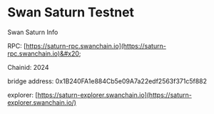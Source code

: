 # Swan Saturn Testnet

Swan Saturn Info

RPC: [https://saturn-rpc.swanchain.io](https://saturn-rpc.swanchain.io)&#x20;

Chainid: 2024

bridge address:  0x1B240FA1e884Cb5e09A7a22edf2563f371c5f882

explorer: [https://saturn-explorer.swanchain.io](https://saturn-explorer.swanchain.io/)



